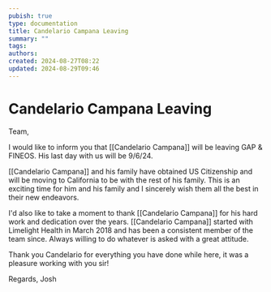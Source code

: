 ```yaml
---
pubish: true
type: documentation
title: Candelario Campana Leaving
summary: ""
tags: 
authors: 
created: 2024-08-27T08:22
updated: 2024-08-29T09:46
---
```

# Candelario Campana Leaving  
Team,

I would like to inform you that [[Candelario Campana]] will be leaving GAP & FINEOS. His last day with us will be 9/6/24.

[[Candelario Campana]] and his family have obtained US Citizenship and will be moving to California to be with the rest of his family. This is an exciting time for him and his family and I sincerely wish them all the best in their new endeavors.

I'd also like to take a moment to thank [[Candelario Campana]] for his hard work and dedication over the years. [[Candelario Campana]] started with Limelight Health in March 2018 and has been a consistent member of the team since. Always willing to do whatever is asked with a great attitude.

Thank you Candelario for everything you have done while here, it was a pleasure working with you sir!

Regards,
Josh


